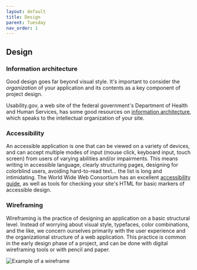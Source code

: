 ```yaml
---
layout: default
title: Design
parent: Tuesday
nav_order: 1
---
```


## Design

### Information architecture

Good design goes far beyond visual style. It's important to consider the _organization_ of your application and its contents as a key component of project design. 

Usability.gov, a web site of the federal government's Department of Health and Human Services, has some good resources on [information architecture](https://www.usability.gov/how-to-and-tools/methods/information-architecture/index.html), which speaks to the intellectual organization of your site.

### Accessibility

An accessible application is one that can be viewed on a variety of devices, and can accept multiple modes of input (mouse click, keyboard input, touch screen) from users of varying abilities and/or impairments. This means writing in accessible language, clearly structuring pages, designing for colorblind users, avoiding hard-to-read text... the list is long and intimidating. The World Wide Web Consortium has an excellent [accessibility guide](https://www.w3.org/WAI/tutorials/page-structure/), as well as tools for checking your site's HTML for basic markers of accessible design. 

### Wireframing 

Wireframing is the practice of designing an application on a basic structural level. Instead of worrying about visual style, typefaces, color combinations, and the like, we concern ourselves primarily with the user experience and the organizational structure of a web application. This practice is common in the early design phase of a project, and can be done with digital wireframing tools or with pencil and paper.

![Example of a wireframe](https://live.staticflickr.com/2154/5734993652_d4a2ee8778_b.jpg)

